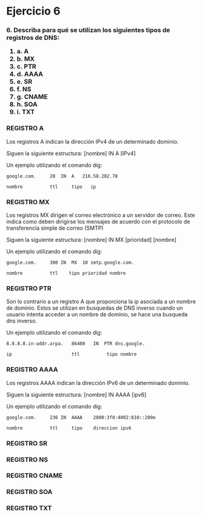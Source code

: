 <h1>Ejercicio 6</h1>
<h3>
6. Describa para qué se utilizan los siguientes tipos de registros de DNS:
<ol>
<li>a. A</li> 
<li>b. MX</li> 
<li>c. PTR </li>
<li>d. AAAA </li>
<li>e. SR</li>
<li>f. NS</li>
<li>g. CNAME</li>
<li>h. SOA</li>
<li>i. TXT</li>
</ol>
</h3>

<h3>REGISTRO A </h3>
Los registros A indican la dirección IPv4 de un determinado dominio.

Siguen la siguiente estructura:
[nombre] IN A [IPv4]

Un ejemplo utilizando el comando dig:
```
google.com.		20	IN	A	216.58.202.78

nombre          ttl     tipo   ip 
```

<h3>REGISTRO MX</h3>
Los registros MX dirigen el correo electrónico a un servidor de correo. Este indica como deben dirigirse los mensajes
de acuerdo con el protocolo de transferencia simple de correo (SMTP)

Siguen la siguiente estructura:
[nombre] IN MX [prioridad] [nombre]

Un ejemplo utilizando el comando dig:
```
google.com.		300	IN	MX	10 smtp.google.com.

nombre          ttl    tipo prioridad nombre
```

<h3>REGISTRO PTR</h3>
Son lo contrario a un registro A que proporciona la ip asociada a un nombre de dominio.
Estos se utilizan en busquedas de DNS inverso cuando un usuario intenta acceder a un nombre de dominio,
se hace una busqueda dns inverso.

Un ejemplo utilizando el comando dig:
```
8.8.8.8.in-addr.arpa.	86400	IN	PTR	dns.google.

ip                      ttl          tipo nombre
```

<h3>REGISTRO AAAA</h3>
Los registros AAAA indican la dirección IPv6 de un determinado dominio.

Siguen la siguiente estructura:
[nombre] IN AAAA [ipv6] 


Un ejemplo utilizando el comando dig:
```
google.com.		236	IN	AAAA	2800:3f0:4002:810::200e

nombre          ttl     tipo    direccion ipv6
```

<h3>REGISTRO SR</h3>

<h3>REGISTRO NS</h3>

<h3>REGISTRO CNAME</h3>

<h3>REGISTRO SOA</h3>

<h3>REGISTRO TXT</h3>


